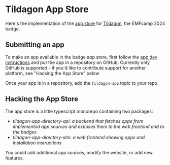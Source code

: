 # Tildagon App Store

Here's the implementation of the [app store](https://apps.badge.emfcamp.org/) for 
[Tildagon](https://tildagon.badge.emfcamp.org/), the EMFcamp 2024 badge.

## Submitting an app

To make an app available in the badge app store, first follow the [app dev
instructions](https://tildagon.badge.emfcamp.org/tildagon-apps/) and put the app in 
a repository on GitHub. Currently only GitHub is supported - if you'd like to contribute 
support for another platform, see "Hacking the App Store" below

Once your app is in a repository, add the `tildagon-app` topic to your repo.

## Hacking the App Store

The app store is a little typescript monorepo containing two packages:

- _tildagon-app-directory-api_: _a backend that fetches apps from implemented app
  sources and exposes them to the web frontend and to the badges_
- _tildagon-app-directory-site_: _a web frontend showing apps and installation
  instructions_

You could add additional app sources, modify the website, or add new features.
